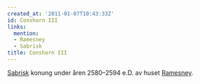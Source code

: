 ```yaml
---
created_at: '2011-01-07T10:43:33Z'
id: Conshorn III
links:
  mention:
  - Ramesney
  - Sabrisk
title: Conshorn III
---
```


[Sabrisk] konung under åren 2580–2594 e.D. av huset [Ramesney].

  [Sabrisk]: Sabrisk
  [Ramesney]: Ramesney